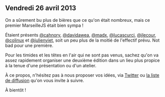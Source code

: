 ## Vendredi 26 avril 2013

<p>
  On a sûrement bu plus de bières que ce qu'on était nombreux, mais ce
  premier MarseilleJS était bien sympa !
</p>

<p>
  Étaient présents <a href="http://twitter.com/cahnory">@cahnory</a>,
  <a href="http://twitter.com/davidawea">@davidawea</a>,
  <a href="http://twitter.com/madx">@madx</a>,
  <a href="http://twitter.com/lucascurci">@lucascurci</a>,
  <a href="http://twitter.com/jlecour">@jlecour</a>,
  <a href="http://twitter.com/colinux">@colinux</a> et
  <a href="http://twitter.com/julienviet">@julienviet</a>, soit un peu plus
  de la moitié de l'effectif prévu. Not bad pour une première.
</p>

<p>
  Pour les timides et les têtes en l'air qui ne sont pas venus, sachez
  qu'on va assez rapidement organiser une deuxième édition dans un lieu
  plus propice à la tenue d'une présentation ou d'un atelier.
</p>

<p>
  À ce propos, n'hésitez pas à nous proposer vos idées, via
  <a href="http://twitter.com/MarseilleJS">Twitter</a> ou
  <a href="https://groups.google.com/forum/?fromgroups#!forum/marseillejs">la liste de diffusion</a>
  qu'on vous invite à suivre.
</p>

<p>
  À bientôt !
</p>
